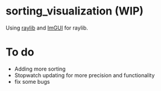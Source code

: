 # sorting_visualization (WIP)
Using [raylib](https://github.com/raysan5/raylib) and [ImGUI](https://github.com/raylib-extras/rlImGui) for raylib.

# To do
- Adding more sorting
- Stopwatch updating for more precision and functionality
- fix some bugs
